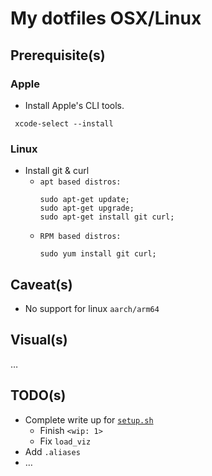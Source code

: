 # My dotfiles OSX/Linux

## Prerequisite(s)
### Apple
* Install Apple's CLI tools.
```
 xcode-select --install
```
### Linux
* Install git & curl
	* `apt based distros:`
	  ``` 
 	  sudo apt-get update;
 	  sudo apt-get upgrade; 
 	  sudo apt-get install git curl;
	  ```
	* `RPM based distros:`
	  ```
 	  sudo yum install git curl;
	  ```
## Caveat(s)
* No support for linux `aarch/arm64`
## Visual(s)
…

## TODO(s)

* Complete write up for [`setup.sh`](./setup.sh)
  * Finish `<wip: 1>`
  * Fix `load_viz`
* Add `.aliases`
* …
